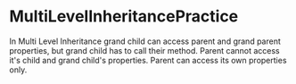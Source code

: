 # MultiLevelInheritancePractice
In Multi Level Inheritance grand child can access parent and grand parent properties, but grand child has to call their method.
Parent cannot access it's child and grand child's properties. Parent can access its own properties only.

